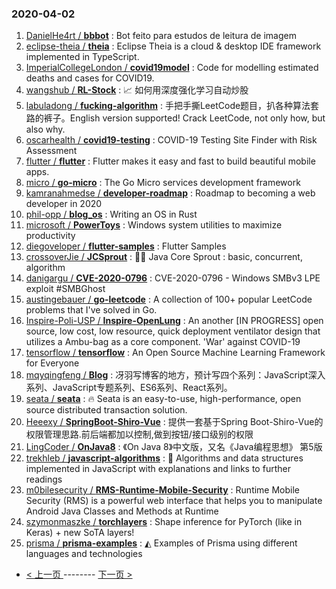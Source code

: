 ### 2020-04-02 
1. [
        DanielHe4rt /
**bbbot**](https://github.com/DanielHe4rt/bbbot) : Bot feito para estudos de leitura de imagem
1. [
        eclipse-theia /
**theia**](https://github.com/eclipse-theia/theia) : Eclipse Theia is a cloud & desktop IDE framework implemented in TypeScript.
1. [
        ImperialCollegeLondon /
**covid19model**](https://github.com/ImperialCollegeLondon/covid19model) : Code for modelling estimated deaths and cases for COVID19.
1. [
        wangshub /
**RL-Stock**](https://github.com/wangshub/RL-Stock) : 📈 如何用深度强化学习自动炒股
1. [
        labuladong /
**fucking-algorithm**](https://github.com/labuladong/fucking-algorithm) : 手把手撕LeetCode题目，扒各种算法套路的裤子。English version supported! Crack LeetCode, not only how, but also why.
1. [
        oscarhealth /
**covid19-testing**](https://github.com/oscarhealth/covid19-testing) : COVID-19 Testing Site Finder with Risk Assessment
1. [
        flutter /
**flutter**](https://github.com/flutter/flutter) : Flutter makes it easy and fast to build beautiful mobile apps.
1. [
        micro /
**go-micro**](https://github.com/micro/go-micro) : The Go Micro services development framework
1. [
        kamranahmedse /
**developer-roadmap**](https://github.com/kamranahmedse/developer-roadmap) : Roadmap to becoming a web developer in 2020
1. [
        phil-opp /
**blog_os**](https://github.com/phil-opp/blog_os) : Writing an OS in Rust
1. [
        microsoft /
**PowerToys**](https://github.com/microsoft/PowerToys) : Windows system utilities to maximize productivity
1. [
        diegoveloper /
**flutter-samples**](https://github.com/diegoveloper/flutter-samples) : Flutter Samples
1. [
        crossoverJie /
**JCSprout**](https://github.com/crossoverJie/JCSprout) : 👨‍🎓 Java Core Sprout : basic, concurrent, algorithm
1. [
        danigargu /
**CVE-2020-0796**](https://github.com/danigargu/CVE-2020-0796) : CVE-2020-0796 - Windows SMBv3 LPE exploit #SMBGhost
1. [
        austingebauer /
**go-leetcode**](https://github.com/austingebauer/go-leetcode) : A collection of 100+ popular LeetCode problems that I've solved in Go.
1. [
        Inspire-Poli-USP /
**Inspire-OpenLung**](https://github.com/Inspire-Poli-USP/Inspire-OpenLung) : An another [IN PROGRESS] open source, low cost, low resource, quick deployment ventilator design that utilizes a Ambu-bag as a core component. 'War' against COVID-19
1. [
        tensorflow /
**tensorflow**](https://github.com/tensorflow/tensorflow) : An Open Source Machine Learning Framework for Everyone
1. [
        mqyqingfeng /
**Blog**](https://github.com/mqyqingfeng/Blog) : 冴羽写博客的地方，预计写四个系列：JavaScript深入系列、JavaScript专题系列、ES6系列、React系列。
1. [
        seata /
**seata**](https://github.com/seata/seata) : 🔥 Seata is an easy-to-use, high-performance, open source distributed transaction solution.
1. [
        Heeexy /
**SpringBoot-Shiro-Vue**](https://github.com/Heeexy/SpringBoot-Shiro-Vue) : 提供一套基于Spring Boot-Shiro-Vue的权限管理思路.前后端都加以控制,做到按钮/接口级别的权限
1. [
        LingCoder /
**OnJava8**](https://github.com/LingCoder/OnJava8) : 《On Java 8》中文版，又名《Java编程思想》 第5版
1. [
        trekhleb /
**javascript-algorithms**](https://github.com/trekhleb/javascript-algorithms) : 📝 Algorithms and data structures implemented in JavaScript with explanations and links to further readings
1. [
        m0bilesecurity /
**RMS-Runtime-Mobile-Security**](https://github.com/m0bilesecurity/RMS-Runtime-Mobile-Security) : Runtime Mobile Security (RMS) is a powerful web interface that helps you to manipulate Android Java Classes and Methods at Runtime
1. [
        szymonmaszke /
**torchlayers**](https://github.com/szymonmaszke/torchlayers) : Shape inference for PyTorch (like in Keras) + new SoTA layers!
1. [
        prisma /
**prisma-examples**](https://github.com/prisma/prisma-examples) : ◭ Examples of Prisma using different languages and technologies 

- [ < 上一页 ](https://github.com/able8/github-trending-daily-record/blob/master/2020-04-01.md) -------- [ 下一页 > ](https://github.com/able8/github-trending-daily-record/blob/master/2020-04-03.md)